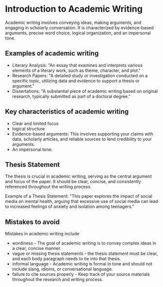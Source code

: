 # Introduction to Academic Writing

Academic writing involves conveying ideas, making arguments, and engaging in scholarly conversation. It is characterized by evidence-based arguments, precise word choice, logical organization, and an impersonal tone.

## Examples of academic writing
* Literary Analysis: "An essay that examines and interprets various elements of a literary work, such as theme, character, and plot."
* Research Papers: "A detailed study or investigation conducted on a specific topic, utilizing data and evidence to support a thesis or argument."
* Dissertations: "A substantial piece of academic writing based on original research, typically submitted as part of a doctoral degree."

## Key characteristics of academic writing
 * Clear and limited focus
 * logical structure
 * Evidence-based arguments: This involves supporting your claims with data, scholarly articles, and reliable sources to lend credibility to your arguments.
 * An impersonal tone.

## Thesis Statement
The thesis is crucial in academic writing, serving as the central argument and focus of the paper. It should be clear, concise, and consistently referenced throughout the writing process.

Example of a Thesis Statement: "This paper explores the impact of social media on mental health, arguing that excessive use of social media can lead to increased feelings of anxiety and isolation among teenagers."

## Mistakes to avoid 
Mistakes in academic writing include
* wordiness - The goal of academic writing is to convey complex ideas in a clear, concise manner.
* vague or missing thesis statements - the thesis statement must be clear, and each body paragraph needs to tie into that thesis.
* informal language - Academic writing is formal in tone and should not include slang, idioms, or conversational language.
* failure to cite sources properly - Keep track of your source materials throughout the research and writing process.

